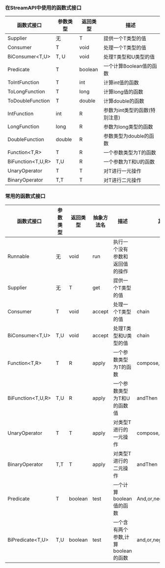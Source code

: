 
### 在StreamAPI中使用的函数式接口
函数式接口 | 参数类型 |返回类型 |描述
---|---|---|---
Supplier<T> | 无 | T |提供一个T类型的值
Consumer<T> | T |void |处理一个T类型的值
BiConsumer<T,U> | T, U | void|处理T类型和U类型的值
Predicate<T>|T|boolean|一个计算Boolean值的函数
ToIntFunction<T>|T |int |计算int值的函数
ToLongFunction<T>|T|long|计算long值的函数
ToDoubleFunction<T>|T|double|计算double的函数
IntFunction<R>|int|R|参数为int类型的函数(特别注意)
LongFunction<R>|long|R|参数为long类型的函数
DoubleFunction<R>|double|R|参数类型为double的函数
Function<T,R>|T|R|一个参数类型为T的函数
BiFunction<T,U,R>|T,U|R|一个参数为T和U的函数
UnaryOperator<T>|T|T|对T进行一元操作
BinaryOperator<T>|T,T|T|对T进行二元操作

###  常用的函数式接口
函数式接口 | 参数类型 |返回类型 |抽象方法名|描述|其他方法
---|---|---|---|---|---
Runnable|无|void|run|执行一个没有参数和返回值的操作|
Supplier<T>|无|T|get|提供一个T类型的值|
Consumer<T>|T|void|accept|处理一个T类型的值|chain
BiConsumer<T,U>|T,U|void|accept|处理T类型和U类型的值|chain
Function<T,R>|T|R|apply|一个参数类型为T的函数|compose,andThen,identity
BiFunction<T,U,R>|T,U|R|apply|一个参数类型为T和U的函数值|andThen
UnaryOperator<T>|T|T|apply|对类型T进行的一元操作|compose,andThen,identity
BinaryOperator<T>|T,T|T|apply|对类型T进行的二元操作|andThen
Predicate<T>|T|boolean|test|一个计算boolean值的函数|And,or,negate,isEqual
BiPredicate<T,U>|T,U|boolean|test|一个含有两个参数,计算boolean的函数|and,or,negate

